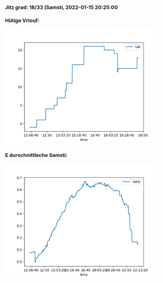 ### Jitz grad: 18/33 (Samsti, 2022-01-15 20:25:00

### Hütige Vrlouf:
![Graph](Today.png)

### E durschnittleche Samsti:
![Graph](Samsti.png)